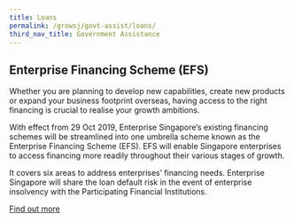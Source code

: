 ```yaml
---
title: Loans
permalink: /growsj/govt-assist/loans/
third_nav_title: Government Assistance
---
```


## Enterprise Financing Scheme (EFS)

Whether you are planning to develop new capabilities, create new products or expand your business footprint overseas, having access to the right financing is crucial to realise your growth ambitions.

With effect from 29 Oct 2019, Enterprise Singapore’s existing financing schemes will be streamlined into one umbrella scheme known as the Enterprise Financing Scheme (EFS). EFS will enable Singapore enterprises to access financing more readily throughout their various stages of growth.

It covers six areas to address enterprises’ financing needs. Enterprise Singapore will share the loan default risk in the event of enterprise insolvency with the Participating Financial Institutions.

<a href="https://www.enterprisesg.gov.sg/financial-assistance/loans-and-insurance/loans-and-insurance/enterprise-financing-scheme/overview" target="_blank">Find out more</a>
